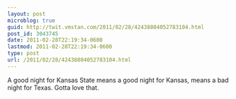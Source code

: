 ```yaml
---
layout: post
microblog: true
guid: http://twit.vmstan.com/2011/02/28/42438804052783104.html
post_id: 3043745
date: 2011-02-28T22:19:34-0600
lastmod: 2011-02-28T22:19:34-0600
type: post
url: /2011/02/28/42438804052783104.html
---
```

A good night for Kansas State means a good night for Kansas, means a bad night for Texas. Gotta love that.
